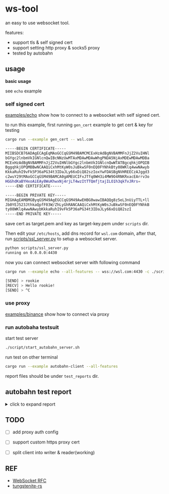# ws-tool

an easy to use websocket tool.

features:

- support tls & self signed cert
- support setting http proxy & socks5 proxy
- tested by autobahn

## usage

**basic usage**

see `echo` example

### self signed cert

[examples/echo](./examples/echo.rs) show how to connect to a websocket with self signed cert.

to run this example, first running `gen_cert` example to get cert & key for testing

```bash
cargo run --example gen_cert -- wsl.com

-----BEGIN CERTIFICATE-----
MIIBSDCB76ADAgECAgEqMAoGCCqGSM49BAMCMCExHzAdBgNVBAMMFnJjZ2VuIHNl
bGYgc2lnbmVkIGNlcnQwIBcNNzUwMTAxMDAwMDAwWhgPNDA5NjAxMDEwMDAwMDBa
MCExHzAdBgNVBAMMFnJjZ2VuIHNlbGYgc2lnbmVkIGNlcnQwWTATBgcqhkjOPQIB
BggqhkjOPQMBBwNCAAQiCxhMtKyW0sJuBkwSF0nEQ0FYNhkBty08WKlq4wwNAwyb
KkkaRuhI9vFk5P36aPG34t3IDaJLy66xDiQ82szIoxYwFDASBgNVHREECzAJggd3
c2wuY29tMAoGCCqGSM49BAMCA0gAMEUCIFxJTfq0WH3i4MW9O4RNKRxacEArrv3o
HGGhdKaBYHxoAiEAy8WuKhwxNj4rjLT4wzItTTQmfjtajILO1h3qkTvJRrs=
-----END CERTIFICATE-----

-----BEGIN PRIVATE KEY-----
MIGHAgEAMBMGByqGSM49AgEGCCqGSM49AwEHBG0wawIBAQQg8z5eL3nUiyTTL+ll
Jb0YEJ523JthkaQpfF03W/ZhLyGhRANCAAQiCxhMtKyW0sJuBkwSF0nEQ0FYNhkB
ty08WKlq4wwNAwybKkkaRuhI9vFk5P36aPG34t3IDaJLy66xDiQ82szI
-----END PRIVATE KEY-----
```

save cert as target.pem and key as target-key.pem under `scripts` dir.

Then edit your `/etc/hosts`, add dns record for `wsl.com` domain, after that,
run [scripts/ssl_server.py](./scripts/ssl_server.py) to setup a websocket server.

```bash
python scripts/ssl_server.py
running on 0.0.0.0:4430
```

now you can connect websocket server with following command

```bash
cargo run --example echo --all-features -- wss://wsl.com:4430 -c ./scripts/target.pem

[SEND] > rookie
[RECV] > Hello rookie!
[SEND] > ^C
```

### use proxy

[examples/binance](./examples/binance.rs) show how to connect via proxy

### run autobaha testsuit

start test server

```bash
./script/start_autobahn_server.sh
```

run test on other terminal

```bash
cargo run --example autobahn-client --all-features
```

report files should be under `test_reports` dir.


## autobahn test report

<details>
<summary>click to expand report</summary>

![report](./assets/report.jpeg)
</details>

## TODO

- [ ] add proxy auth config
- [ ] support custom https proxy cert
- [ ] split client into writer & reader(working)


## REF

- [WebSocket RFC](https://tools.ietf.org/html/rfc6455)
- [tungstenite-rs](https://github.com/snapview/tungstenite-rs)
